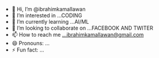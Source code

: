 - 👋 Hi, I’m @ibrahimkamallawan
- 👀 I’m interested in ...CODING
- 🌱 I’m currently learning ...AI/ML
- 💞️ I’m looking to collaborate on ...FACEBOOK AND TWITER
- 📫 How to reach me ...ibrahimkamallawan@gmail.com
- 😄 Pronouns: ...
- ⚡ Fun fact: ...

<!---
ibrahimkamallawan is a ✨ special ✨ repository because its `README.md` (this file) appears on your GitHub profile.
You can click the Preview link to take a look at your changes.
--->
